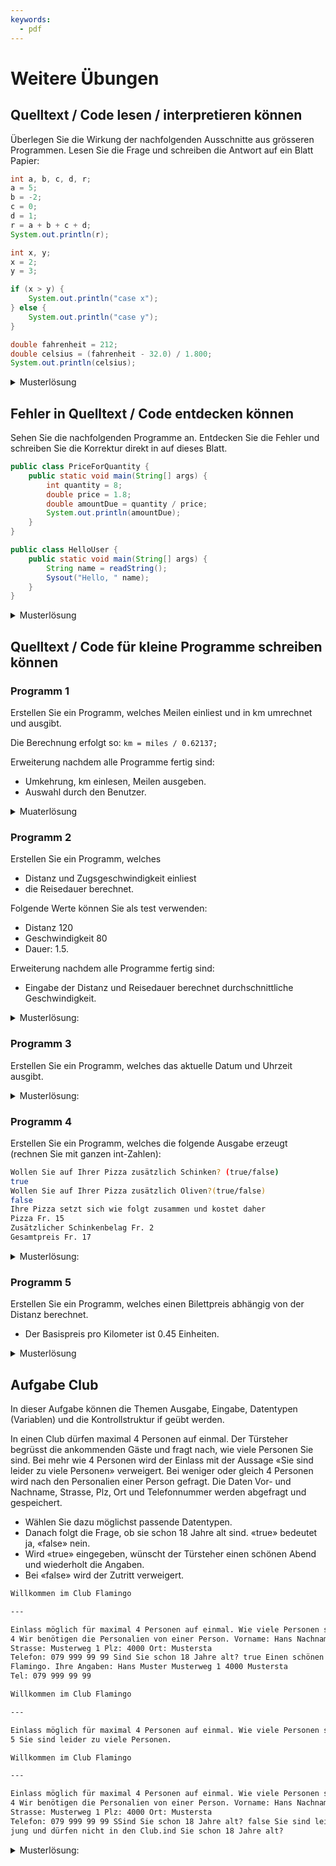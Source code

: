 ```yaml
---
keywords:
  - pdf
---
```


# Weitere Übungen

## Quelltext / Code lesen / interpretieren können

Überlegen Sie die Wirkung der nachfolgenden Ausschnitte aus grösseren
Programmen. Lesen Sie die Frage und schreiben die Antwort auf ein Blatt Papier:

```java title="Welcher Wert für r ausgegeben?"
int a, b, c, d, r;
a = 5;
b = -2;
c = 0;
d = 1;
r = a + b + c + d;
System.out.println(r);
```

```java title="Welche Ausgabe erfolgt?"
int x, y;
x = 2;
y = 3;

if (x > y) {
    System.out.println("case x");
} else {
    System.out.println("case y");
}
```

```java title="Welcher Wert wird berechnet?"
double fahrenheit = 212;
double celsius = (fahrenheit - 32.0) / 1.800;
System.out.println(celsius);
```

<details>
<summary>Musterlösung</summary>

```java
//Block 1: 4
//Block 2: "Y"
//Block 3: 100.0
```

</details>

## Fehler in Quelltext / Code entdecken können

Sehen Sie die nachfolgenden Programme an. Entdecken Sie die Fehler und schreiben
Sie die Korrektur direkt in auf dieses Blatt.

```java title="Finden Sie den logischen Fehler:"
public class PriceForQuantity {
    public static void main(String[] args) {
        int quantity = 8;
        double price = 1.8;
        double amountDue = quantity / price;
        System.out.println(amountDue);
    }
}
```

```java title="Finden Sie die 3 Fehler:"
public class HelloUser {
    public static void main(String[] args) {
        String name = readString();
        Sysout("Hello, " name);
    }
}
```

<details>
<summary>Musterlösung</summary>

- logischer Fehler / statt \*

```java title="Aufloesung drei Fehler:"
import mytools.StdInput; // import fehlte

public class HelloUser {
	public static void main(String[] args) {
		String name = StdInput.readString() // StdInput fehlte
		System.out.println("Hello, " + name); //System.out.println, + fehlten
	}
}

```

</details>

## Quelltext / Code für kleine Programme schreiben können

### Programm 1

Erstellen Sie ein Programm, welches Meilen einliest und in km umrechnet und
ausgibt.

Die Berechnung erfolgt so: `km = miles / 0.62137;`

Erweiterung nachdem alle Programme fertig sind:

- Umkehrung, km einlesen, Meilen ausgeben.
- Auswahl durch den Benutzer.

<details>
<summary>Muaterlösung</summary>

```java
import mytools.StdInput;

public class A1MilesAndMore {

	public static void main(String[] args) {
		System.out.print("Meilen: ");	// wenn print verwendet wird statt println gibt es nach dem Text keinen Zeilenumbruch
		double miles = StdInput.readDouble();

		double km = miles / 0.62137;
		System.out.println(miles + " Meilen sind " + km + " Kilometer");

		System.out.println();
		System.out.println("Erweiterung 1");
		System.out.println("-------------");
		System.out.println();

		System.out.print("Kilometer: ");
		km = StdInput.readDouble();

		miles = km * 0.62137;
		System.out.println(km + " Kilometer sind " + miles + " Meilen");

		System.out.println();
		System.out.println("Erweiterung 2");
		System.out.println("-------------");
		System.out.println();

		System.out.println("Was möchten Sie machen?");
		System.out.println("1 - Umrechnung Meilen -> Kilometer");
		System.out.println("2 - Umrechnung Kilometer -> Meilen");
		System.out.print("Ihre Wahl: ");
		int selection = StdInput.readInt();

		if(selection == 1) {
			System.out.print("Meilen: ");	// wenn print verwendet wird statt println gibt es nach dem Text keinen Zeilenumbruch
			miles = StdInput.readDouble();

			km = miles / 0.62137;
			System.out.println(miles + " Meilen sind " + km + " Kilometer");
		} else if(selection == 2) {
			System.out.print("Kilometer: ");
			km = StdInput.readDouble();

			miles = km * 0.62137;
			System.out.println(km + " Kilometer sind " + miles + " Meilen");
		} else {
			System.out.println("Von so einer Auswahl war nicht die Rede");
		}
	}
}
```

</details>

### Programm 2

Erstellen Sie ein Programm, welches

- Distanz und Zugsgeschwindigkeit einliest
- die Reisedauer berechnet.

Folgende Werte können Sie als test verwenden:

- Distanz 120
- Geschwindigkeit 80
- Dauer: 1.5.

Erweiterung nachdem alle Programme fertig sind:

- Eingabe der Distanz und Reisedauer berechnet durchschnittliche
  Geschwindigkeit.

<details>
<summary>Musterlösung:</summary>

```java
import mytools.StdInput;

public class A2Trains {

	public static void main(String[] args) {
		System.out.print("Distanz: ");
		double distance = StdInput.readDouble();

		System.out.print("Zugsgeschwindigkeit: ");
		double speed = StdInput.readDouble();

		double time = distance / speed;
		System.out.println("Reisezeit: " + time);

		System.out.println();
		System.out.println("Erweiterung");
		System.out.println("-----------");
		System.out.println();

		System.out.print("Distanz: ");
		distance = StdInput.readDouble();

		System.out.print("Reisezeit (in Stunden): ");
		time = StdInput.readDouble();

		speed = distance / time;
		System.out.println("Durchnittsgeschwindigkeit: " + speed);
	}

}
```

</details>

### Programm 3

Erstellen Sie ein Programm, welches das aktuelle Datum und Uhrzeit ausgibt.

<details>
<summary>Musterlösung:</summary>

```java
import java.time.LocalDate;
import java.time.LocalDateTime;
import java.util.Calendar;
import java.util.Date;

public class A3DateTime {

	public static void main(String[] args) {
		System.out.println(LocalDateTime.now());

		System.out.println(LocalDate.now());

		Date datetime = new Date();
		System.out.println(datetime.toString());

		Date now = Calendar.getInstance().getTime();
		System.out.println(now.toString());
	}

}
```

</details>

### Programm 4

Erstellen Sie ein Programm, welches die folgende Ausgabe erzeugt (rechnen Sie
mit ganzen int-Zahlen):

```bash
Wollen Sie auf Ihrer Pizza zusätzlich Schinken? (true/false)
true
Wollen Sie auf Ihrer Pizza zusätzlich Oliven?(true/false)
false
Ihre Pizza setzt sich wie folgt zusammen und kostet daher
Pizza Fr. 15
Zusätzlicher Schinkenbelag Fr. 2
Gesamtpreis Fr. 17
```

<details>
<summary>Musterlösung:</summary>

```java
import mytools.StdInput;

public class A4PizzaOrder {

	public static void main(String[] args) {
		System.out.println("Wollen Sie auf Ihrer Pizza zusaetzlich Schinken? (true/false)");
		boolean ham = StdInput.readBoolean();

		System.out.println("Wollen Sie auf Ihrer Pizza zusaetzlich Oliven? (true/false)");
		boolean olives = StdInput.readBoolean();

		System.out.println("Ihre Pizza setzt sich wie folgt zusammen und kostet daher");
		int price = 15;
		System.out.println("Pizza CHF " + price);

		if (ham) {
			System.out.println("Zusaetzlicher Schinkenbelag CHF 2");
			price = price + 2;
		}

		if (olives) {
			System.out.println("Zusaetzliche Oliven CHF 1");
			price = price + 1;
		}

		System.out.println("Gesamtpreis CHF " + price);
	}

}
```

</details>

### Programm 5

Erstellen Sie ein Programm, welches einen Bilettpreis abhängig von der Distanz
berechnet.

- Der Basispreis pro Kilometer ist 0.45 Einheiten.

<details>
<summary>Musterlösung</summary>

```java
import mytools.StdInput;

public class A5Ticket {

	public static void main(String[] args) {
		System.out.print("Distanz: ");
		double distance = StdInput.readDouble();

		double price = distance * 0.45;
		System.out.println("Preis: " + price);
	}

}
```

</details>

## Aufgabe Club

In dieser Aufgabe können die Themen Ausgabe, Eingabe, Datentypen (Variablen) und
die Kontrollstruktur if geübt werden.

In einen Club dürfen maximal 4 Personen auf einmal. Der Türsteher begrüsst die
ankommenden Gäste und fragt nach, wie viele Personen Sie sind. Bei mehr wie 4
Personen wird der Einlass mit der Aussage «Sie sind leider zu viele Personen»
verweigert. Bei weniger oder gleich 4 Personen wird nach den Personalien einer
Person gefragt. Die Daten Vor- und Nachname, Strasse, Plz, Ort und Telefonnummer
werden abgefragt und gespeichert.

- Wählen Sie dazu möglichst passende Datentypen.
- Danach folgt die Frage, ob sie schon 18 Jahre alt sind. «true» bedeutet ja,
  «false» nein.
- Wird «true» eingegeben, wünscht der Türsteher einen schönen Abend und
  wiederholt die Angaben.
- Bei «false» wird der Zutritt verweigert.

```md title="Beispiel Ablauf, wenn alles in Ordnung ist:"
Willkommen im Club Flamingo

---

Einlass möglich für maximal 4 Personen auf einmal. Wie viele Personen sind Sie:
4 Wir benötigen die Personalien von einer Person. Vorname: Hans Nachname: Muster
Strasse: Musterweg 1 Plz: 4000 Ort: Mustersta  
Telefon: 079 999 99 99 Sind Sie schon 18 Jahre alt? true Einen schönen Abend im
Flamingo. Ihre Angaben: Hans Muster Musterweg 1 4000 Mustersta  
Tel: 079 999 99 99
```

```md title="Reaktion des Programms, wenn es zu viele Personen sind:"
Willkommen im Club Flamingo

---

Einlass möglich für maximal 4 Personen auf einmal. Wie viele Personen sind Sie:
5 Sie sind leider zu viele Personen.
```

```md title="Reaktion des Programms, wenn das Alter kleiner wie 18 ist."
Willkommen im Club Flamingo

---

Einlass möglich für maximal 4 Personen auf einmal. Wie viele Personen sind Sie:
4 Wir benötigen die Personalien von einer Person. Vorname: Hans Nachname: Muster
Strasse: Musterweg 1 Plz: 4000 Ort: Mustersta  
Telefon: 079 999 99 99 SSind Sie schon 18 Jahre alt? false Sie sind leider zu
jung und dürfen nicht in den Club.ind Sie schon 18 Jahre alt?
```

<details>
<summary>Musterlösung:</summary>

```java
import mytools.StdInput;

public class Club {

	public static void main(String[] args) {
		System.out.println("Willkommen im Club Flamingo");
		System.out.println("***************************");
		System.out.println("Einlass möglich für maximal 4 Personen auf einmal.");

		System.out.print("Wie viele Personen sind Sie: ");
		int anzahl = StdInput.readInt();

		if (anzahl > 4) {
			System.out.println("Sie sind leider zu viele Personen.");
		} else {
			System.out.println("Wir benötigen die Personalien von einer Person.");
			System.out.print("Vorname: ");
			String vorname = StdInput.readString();
			System.out.print("Nachname: ");
			String nachname = StdInput.readString();
			System.out.print("Strasse: ");
			String strasse = StdInput.readString();
			System.out.print("Plz: ");
			int plz = StdInput.readInt();

			System.out.print("Ort: ");
			String ort = StdInput.readString();
			System.out.print("Telefon: ");
			String telefon = StdInput.readString();

			System.out.println("Sind Sie schon 18 Jahre alt?");
			boolean alterCheck = StdInput.readBoolean();
			if (alterCheck) {
				System.out.println("Einen schönen Abend im Flamingo.");
				System.out.println("Ihre Angaben:");
				System.out.println(vorname + " " + nachname);
				System.out.println(strasse);
				System.out.println(plz + " - " + ort);
				System.out.println("Tel: " + telefon);
			} else {
				System.out.println("Sie sind leider zu jung und dürfen nicht in den Club.");
			}

		}

	}
}
```

</details>
